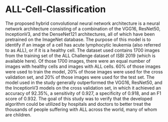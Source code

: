 # ALL-Cell-Classification
The proposed hybrid convolutional neural network architecture is a neural network architecture consisting of a combination of the VGG16, ResNet50, InceptionV3, and the DenseNet121 architectures, all of which have been pretrained on the ImageNet database. The purpose of this model is to identify if an image of a cell has acute lymphocytic leukemia (also referred to as ALL), or if it is a healthy cell. The dataset used contains 1700 images from the training set of the ALL Challenge dataset of ISBI 2019 (which is available here). Of those 1700 images, there were an equal number of images with healthy cells and images with ALL cells. 60% of those images were used to train the model, 20% of those images were used for the cross validation set, and 20% of those images were used for the test set. The model used in the study generally outperformed the VGG16, ResNet50, and the InceptionV3 models on the cross validation set, in which it achieved an accuracy of 92.35%, a sensitivity of 0.927, a specificity of 0.918, and an F1 score of 0.932. The goal of this study was to verify that the developed algorithm could be utilized by hospitals and doctors to better treat the thousands of people suffering with ALL across the world, many of whom are children.
